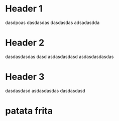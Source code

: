 # Header 1
dasdpoas
dasdasdas
dasdasdas
adsadasdda
# Header 2
dasdasdasdas
dasd
asdasdasdasd
asdasdasdasdas
# Header 3 
dasdasdasd
asdasdasdas
dasdasdasd
# </a> patata frita
